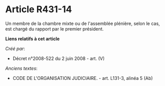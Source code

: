 # Article R431-14

Un membre de la chambre mixte ou de l'assemblée plénière, selon le cas, est chargé du rapport par le premier président.

**Liens relatifs à cet article**

_Créé par_:

  - Décret n°2008-522 du 2 juin 2008 - art. (V)

_Anciens textes_:

  - CODE DE L'ORGANISATION JUDICIAIRE. - art. L131-3, alinéa 5 (Ab)
